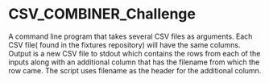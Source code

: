 # CSV_COMBINER_Challenge
A command line program that takes several CSV files as arguments. Each CSV file( found in the fixtures repository) will have the same columns. Output is  a new CSV file to stdout which contains the rows from each of the inputs along with an additional column that has the filename from which the row came. The script uses filename as the header for the additional column.  
